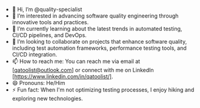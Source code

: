 - 👋 Hi, I’m @quality-specialist
- 👀 I’m interested in advancing software quality engineering through innovative tools and practices.
- 🌱 I’m currently learning about the latest trends in automated testing, CI/CD pipelines, and DevOps.
- 💞️ I’m looking to collaborate on projects that enhance software quality, including test automation frameworks, performance testing tools, and CI/CD integration.
- 📫 How to reach me: You can reach me via email at [qatoolist@outlook.com] or connect with me on LinkedIn [https://www.linkedin.com/in/qatoolist/].
- 😄 Pronouns: He/Him
- ⚡ Fun fact: When I'm not optimizing testing processes, I enjoy hiking and exploring new technologies.


<!---
quality-specialist/quality-specialist is a ✨ special ✨ repository because its `README.md` (this file) appears on your GitHub profile.
You can click the Preview link to take a look at your changes.
--->
